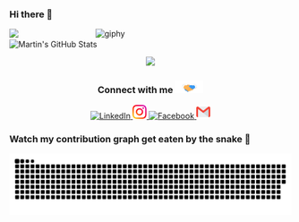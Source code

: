 ### Hi there 👋

<!--
**phu024/phu024** is a ✨ _special_ ✨ repository because its `README.md` (this file) appears on your GitHub profile.

Here are some ideas to get you started:

- 🔭 I’m currently working on ...
- 🌱 I’m currently learning ...
- 👯 I’m looking to collaborate on ...
- 🤔 I’m looking for help with ...
- 💬 Ask me about ...
- 📫 How to reach me: ...
- 😄 Pronouns: ...
- ⚡ Fun fact: ...
-->  
<p href="https://github.com/phu024">
  <img align='right' src="https://github.com/phu024/phu024/blob/main/gif/60cd1c1bf1b73504a5d0195186093b5e.gif" width="350" alt="giphy">
  <img  src="https://github-readme-stats.vercel.app/api/top-langs/?username=phu024&hide=htmle&theme=react" />
  <img src="https://github-readme-stats.vercel.app/api?username=phu024&show_icons=true&theme=react" alt="Martin's GitHub Stats" />
</p>

<p align="center">
    <img src="https://github-profile-trophy.vercel.app/?username=phu024&theme=dracula&margin-w=15&margin-h=15&column=4&no-bg=true"/>
</p>


<div align="center">
   <h3> Connect with me
      <a href="https://gifyu.com/image/Zy2f">
         <img src="https://github.com/phu024/phu024/blob/main/gif/Handshake.gif" width="50px"/>
      </a>
   </h3> 
</div>      
<p align="center">
    <a href="https://www.linkedin.com/in/phuwadon-decharam-83abaa218/" target="_blank">
       <img alt="LinkedIn" width="25px" src="https://github.com/TheDudeThatCode/TheDudeThatCode/blob/master/Assets/Linkedin.svg">
   </a>
    <a href="https://www.instagram.com/iam.phu_" target="_blank">
       <img alt="Instagram" width="25px" src="https://github.com/phu024/phu024/blob/main/svg/Instagram.svg">
   </a>
    <a href="https://www.facebook.com/phuwadon.dec" target="_blank">
       <img alt="Facebook" width="25px" src="https://upload.wikimedia.org/wikipedia/commons/5/51/Facebook_f_logo_%282019%29.svg">
   </a>
    <a href="mailto:phuwadon.dev@gmail.com?" target="_blank">
       <img alt="Gmail" width="25px" src="https://github.com/phu024/phu024/blob/main/svg/Gmail.svg">
   </a>
</p>

### Watch my contribution graph get eaten by the snake 🐍

<!-- platane/snk works, it just puts it on a new branch -->
![mishmanners snake gif](https://github.com/mishmanners/MishManners/blob/output/github-contribution-grid-snake.svg)

